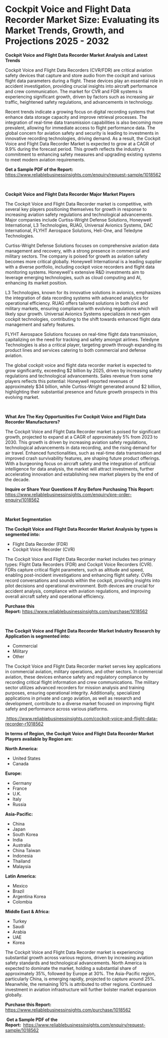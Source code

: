 <p><h1>Cockpit Voice and Flight Data Recorder Market Size: Evaluating its Market Trends, Growth, and Projections 2025 - 2032</h1></p><p><strong>Cockpit Voice and Flight Data Recorder Market Analysis and Latest Trends</strong></p>
<p><p>Cockpit Voice and Flight Data Recorders (CVR/FDR) are critical aviation safety devices that capture and store audio from the cockpit and various flight data parameters during a flight. These devices play an essential role in accident investigation, providing crucial insights into aircraft performance and crew communication. The market for CVR and FDR systems is experiencing significant growth, driven by factors such as increasing air traffic, heightened safety regulations, and advancements in technology.</p><p>Recent trends indicate a growing focus on digital recording systems that enhance data storage capacity and improve retrieval processes. The integration of real-time data transmission capabilities is also becoming more prevalent, allowing for immediate access to flight performance data. The global concern for aviation safety and security is leading to investments in innovative recording technologies, driving demand. As a result, the Cockpit Voice and Flight Data Recorder Market is expected to grow at a CAGR of 9.9% during the forecast period. This growth reflects the industry's commitment to enhancing safety measures and upgrading existing systems to meet modern aviation requirements.</p></p>
<p><strong>Get a Sample PDF of the Report:&nbsp;</strong> <a href="https://www.reliablebusinessinsights.com/enquiry/request-sample/1018562?utm_campaign=3203&utm_medium=2&utm_source=Github&utm_content=ia&utm_term=16042025&utm_id=cockpit-voice-and-flight-data-recorder">https://www.reliablebusinessinsights.com/enquiry/request-sample/1018562</a></p>
<p>&nbsp;</p>
<p><strong>Cockpit Voice and Flight Data Recorder Major Market Players</strong></p>
<p><p>The Cockpit Voice and Flight Data Recorder market is competitive, with several key players positioning themselves for growth in response to increasing aviation safety regulations and technological advancements. Major companies include Curtiss-Wright Defense Solutions, Honeywell International, L3 Technologies, RUAG, Universal Avionics Systems, DAC International, FLYHT Aerospace Solutions, Heli-One, and Teledyne Technologies.</p><p>Curtiss-Wright Defense Solutions focuses on comprehensive aviation data management and recovery, with a strong presence in commercial and military sectors. The company is poised for growth as aviation safety becomes more critical globally. Honeywell International is a leading supplier with a diverse portfolio, including cockpit voice recorders and flight data monitoring systems. Honeywell's extensive R&D investments aim to leverage emerging technologies, such as cloud computing and AI, enhancing its market position.</p><p>L3 Technologies, known for its innovative solutions in avionics, emphasizes the integration of data recording systems with advanced analytics for operational efficiency. RUAG offers tailored solutions in both civil and military markets, ensuring compliance with evolving regulations which will likely spur growth. Universal Avionics Systems specializes in next-gen cockpit technologies, contributing to the shift towards enhanced flight data management and safety features.</p><p>FLYHT Aerospace Solutions focuses on real-time flight data transmission, capitalizing on the need for tracking and safety amongst airlines. Teledyne Technologies is also a critical player, targeting growth through expanding its product lines and services catering to both commercial and defense aviation. </p><p>The global cockpit voice and flight data recorder market is expected to grow significantly, exceeding $2 billion by 2025, driven by increasing safety regulations and technological advancements. Sales revenue from some players reflects this potential: Honeywell reported revenues of approximately $34 billion, while Curtiss-Wright generated around $2 billion, highlighting their substantial presence and future growth prospects in this evolving market.</p></p>
<p>&nbsp;</p>
<p><strong>What Are The Key Opportunities For Cockpit Voice and Flight Data Recorder Manufacturers?</strong></p>
<p><p>The Cockpit Voice and Flight Data Recorder market is poised for significant growth, projected to expand at a CAGR of approximately 5% from 2023 to 2030. This growth is driven by increasing aviation safety regulations, technological advancements in data recording, and the rising demand for air travel. Enhanced functionalities, such as real-time data transmission and improved crash survivability features, are shaping future product offerings. With a burgeoning focus on aircraft safety and the integration of artificial intelligence for data analysis, the market will attract investments, further accelerating innovation and establishing new market players by the end of the decade.</p></p>
<p><strong>Inquire or Share Your Questions If Any Before Purchasing This Report:</strong> <a href="https://www.reliablebusinessinsights.com/enquiry/pre-order-enquiry/1018562?utm_campaign=3203&utm_medium=2&utm_source=Github&utm_content=ia&utm_term=16042025&utm_id=cockpit-voice-and-flight-data-recorder">https://www.reliablebusinessinsights.com/enquiry/pre-order-enquiry/1018562</a></p>
<p>&nbsp;</p>
<p><strong>Market Segmentation</strong></p>
<p><strong>The Cockpit Voice and Flight Data Recorder Market Analysis by types is segmented into:</strong></p>
<p><ul><li>Flight Data Recorder (FDR)</li><li>Cockpit Voice Recorder (CVR)</li></ul></p>
<p><p>The Cockpit Voice and Flight Data Recorder market includes two primary types: Flight Data Recorders (FDR) and Cockpit Voice Recorders (CVR). FDRs capture critical flight parameters, such as altitude and speed, enabling post-incident investigations and enhancing flight safety. CVRs record conversations and sounds within the cockpit, providing insights into pilot decisions and operational environment. Both devices are crucial for accident analysis, compliance with aviation regulations, and improving overall aircraft safety and operational efficiency.</p></p>
<p><strong>Purchase this Report:&nbsp;</strong><a href="https://www.reliablebusinessinsights.com/purchase/1018562?utm_campaign=3203&utm_medium=2&utm_source=Github&utm_content=ia&utm_term=16042025&utm_id=cockpit-voice-and-flight-data-recorder">https://www.reliablebusinessinsights.com/purchase/1018562</a></p>
<p>&nbsp;</p>
<p><strong>The Cockpit Voice and Flight Data Recorder Market Industry Research by Application is segmented into:</strong></p>
<p><ul><li>Commercial</li><li>Military</li><li>Other</li></ul></p>
<p><p>The Cockpit Voice and Flight Data Recorder market serves key applications in commercial aviation, military operations, and other sectors. In commercial aviation, these devices enhance safety and regulatory compliance by recording critical flight information and crew communications. The military sector utilizes advanced recorders for mission analysis and training purposes, ensuring operational integrity. Additionally, specialized applications in private and cargo aviation, as well as research and development, contribute to a diverse market focused on improving flight safety and performance across various platforms.</p></p>
<p><a href="https://www.reliablebusinessinsights.com/cockpit-voice-and-flight-data-recorder-r1018562?utm_campaign=3203&utm_medium=2&utm_source=Github&utm_content=ia&utm_term=16042025&utm_id=cockpit-voice-and-flight-data-recorder">&nbsp;https://www.reliablebusinessinsights.com/cockpit-voice-and-flight-data-recorder-r1018562</a></p>
<p><strong>In terms of Region, the Cockpit Voice and Flight Data Recorder Market Players available by Region are:</strong></p>
<p>
    <p> <strong> North America: </strong>
        <ul>
            <li>United States</li>
            <li>Canada</li>
        </ul>
        </p> 
    <p> <strong> Europe: </strong>
        <ul>
            <li>Germany</li>
            <li>France</li>
            <li>U.K.</li>
            <li>Italy</li>
            <li>Russia</li>
        </ul>
        </p> 
    <p> <strong> Asia-Pacific: </strong>
        <ul>
            <li>China</li>
            <li>Japan</li>
            <li>South Korea</li>
            <li>India</li>
            <li>Australia</li>
            <li>China Taiwan</li>
            <li>Indonesia</li>
            <li>Thailand</li>
            <li>Malaysia</li>
        </ul>
        </p> 
    <p> <strong> Latin America: </strong>
        <ul>
            <li>Mexico</li>
            <li>Brazil</li>
            <li>Argentina Korea</li>
            <li>Colombia</li>
        </ul>
        </p> 
    <p> <strong> Middle East & Africa: </strong>
        <ul>
            <li>Turkey</li>
            <li>Saudi</li>
            <li>Arabia</li>
            <li>UAE</li>
            <li>Korea</li>
        </ul>
    </p>
    </p>
<p><p>The Cockpit Voice and Flight Data Recorder market is experiencing substantial growth across various regions, driven by increasing aviation safety standards and technological advancements. North America is expected to dominate the market, holding a substantial share of approximately 35%, followed by Europe at 30%. The Asia-Pacific region, particularly China, is emerging rapidly, projected to capture around 25%. Meanwhile, the remaining 10% is attributed to other regions. Continued investment in aviation infrastructure will further bolster market expansion globally.</p></p>
<p><strong>Purchase this Report: </strong><a href="https://www.reliablebusinessinsights.com/purchase/1018562?utm_campaign=3203&utm_medium=2&utm_source=Github&utm_content=ia&utm_term=16042025&utm_id=cockpit-voice-and-flight-data-recorder">https://www.reliablebusinessinsights.com/purchase/1018562</a></p>
<p>&nbsp;<strong>Get a Sample PDF of the Report:&nbsp;&nbsp;</strong><a href="https://www.reliablebusinessinsights.com/enquiry/request-sample/1018562?utm_campaign=3203&utm_medium=2&utm_source=Github&utm_content=ia&utm_term=16042025&utm_id=cockpit-voice-and-flight-data-recorder">https://www.reliablebusinessinsights.com/enquiry/request-sample/1018562</a></p>
<p><strong></strong></p>
<p><p></p><p></p><p></p></p>